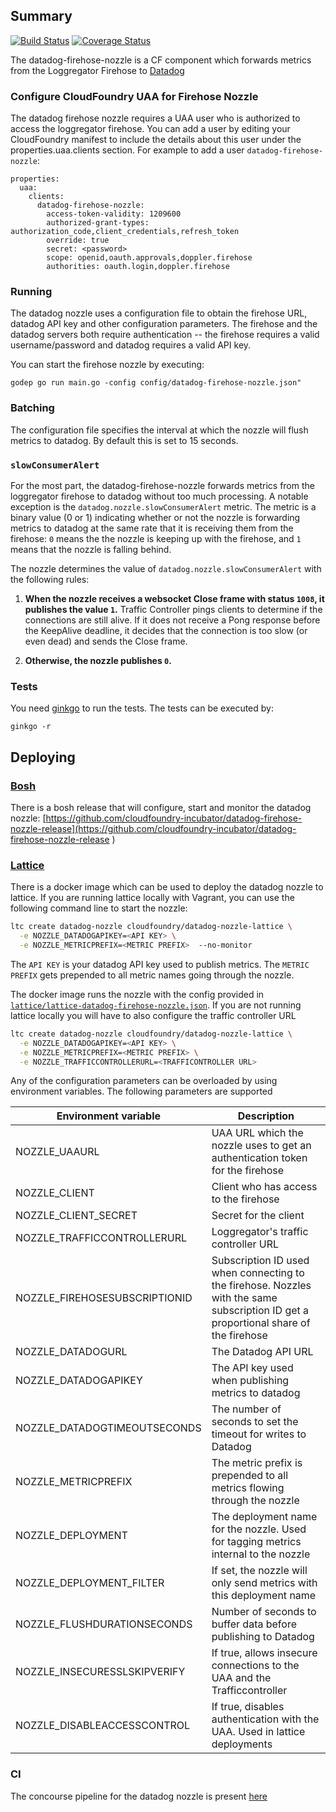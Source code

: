 ## Summary
[![Build Status](https://loggregator.ci.cf-app.com/api/v1/teams/main/pipelines/loggregator/jobs/datadog-nozzle-unit-tests/badge)](https://loggregator.ci.cf-app.com/teams/main/pipelines/loggregator/jobs/datadog-nozzle-unit-tests) [![Coverage Status](https://coveralls.io/repos/cloudfoundry-incubator/datadog-firehose-nozzle/badge.svg)](https://coveralls.io/r/cloudfoundry-incubator/datadog-firehose-nozzle)

The datadog-firehose-nozzle is a CF component which forwards metrics from the Loggregator Firehose to [Datadog](http://www.datadoghq.com/)

### Configure CloudFoundry UAA for Firehose Nozzle

The datadog firehose nozzle requires a UAA user who is authorized to access the loggregator firehose. You can add a user by editing your CloudFoundry manifest to include the details about this user under the properties.uaa.clients section. For example to add a user `datadog-firehose-nozzle`:

```
properties:
  uaa:
    clients:
      datadog-firehose-nozzle:
        access-token-validity: 1209600
        authorized-grant-types: authorization_code,client_credentials,refresh_token
        override: true
        secret: <password>
        scope: openid,oauth.approvals,doppler.firehose
        authorities: oauth.login,doppler.firehose
```

### Running

The datadog nozzle uses a configuration file to obtain the firehose URL, datadog API key and other configuration parameters. The firehose and the datadog servers both require authentication -- the firehose requires a valid username/password and datadog requires a valid API key.

You can start the firehose nozzle by executing:
```
godep go run main.go -config config/datadog-firehose-nozzle.json"
```

### Batching

The configuration file specifies the interval at which the nozzle will flush metrics to datadog. By default this is set to 15 seconds.

### `slowConsumerAlert`
For the most part, the datadog-firehose-nozzle forwards metrics from the loggregator firehose to datadog without too much processing. A notable exception is the `datadog.nozzle.slowConsumerAlert` metric. The metric is a binary value (0 or 1) indicating whether or not the nozzle is forwarding metrics to datadog at the same rate that it is receiving them from the firehose: `0` means the the nozzle is keeping up with the firehose, and `1` means that the nozzle is falling behind.

The nozzle determines the value of `datadog.nozzle.slowConsumerAlert` with the following rules:

1. **When the nozzle receives a websocket Close frame with status `1008`, it publishes the value `1`.** Traffic Controller pings clients to determine if the connections are still alive. If it does not receive a Pong response before the KeepAlive deadline, it decides that the connection is too slow (or even dead) and sends the Close frame.

3. **Otherwise, the nozzle publishes `0`.**



### Tests

You need [ginkgo](http://onsi.github.io/ginkgo/) to run the tests. The tests can be executed by:
```
ginkgo -r

```

## Deploying

### [Bosh](http://bosh.io)

There is a bosh release that will configure, start and monitor the datadog nozzle:
[https://github.com/cloudfoundry-incubator/datadog-firehose-nozzle-release](https://github.com/cloudfoundry-incubator/datadog-firehose-nozzle-release
)

### [Lattice](http://lattice.cf)

There is a docker image which can be used to deploy the datadog nozzle to lattice.
If you are running lattice locally with Vagrant, you can use the following command
line to start the nozzle:

```bash
ltc create datadog-nozzle cloudfoundry/datadog-nozzle-lattice \
  -e NOZZLE_DATADOGAPIKEY=<API KEY> \
  -e NOZZLE_METRICPREFIX=<METRIC PREFIX>  --no-monitor
```

The `API KEY` is your datadog API key used to publish metrics. The `METRIC PREFIX` gets prepended to all metric names
going through the nozzle.

The docker image runs the nozzle with the config provided in [`lattice/lattice-datadog-firehose-nozzle.json`](https://github.com/cloudfoundry-incubator/datadog-firehose-nozzle/blob/master/lattice/lattice-datadog-firehose-nozzle.json).
If you are not running lattice locally you will have to also configure the traffic controller URL

```bash
ltc create datadog-nozzle cloudfoundry/datadog-nozzle-lattice \
  -e NOZZLE_DATADOGAPIKEY=<API KEY> \
  -e NOZZLE_METRICPREFIX=<METRIC PREFIX> \
  -e NOZZLE_TRAFFICCONTROLLERURL=<TRAFFICONTROLLER URL>
```

Any of the configuration parameters can be overloaded by using environment variables. The following
parameters are supported

| Environment variable          | Description            |
|-------------------------------|------------------------|
| NOZZLE_UAAURL                 | UAA URL which the nozzle uses to get an authentication token for the firehose |
| NOZZLE_CLIENT                 | Client who has access to the firehose |
| NOZZLE_CLIENT_SECRET          | Secret for the client |
| NOZZLE_TRAFFICCONTROLLERURL   | Loggregator's traffic controller URL |
| NOZZLE_FIREHOSESUBSCRIPTIONID | Subscription ID used when connecting to the firehose. Nozzles with the same subscription ID get a proportional share of the firehose |
| NOZZLE_DATADOGURL             | The Datadog API URL |
| NOZZLE_DATADOGAPIKEY          | The API key used when publishing metrics to datadog |
| NOZZLE_DATADOGTIMEOUTSECONDS  | The number of seconds to set the timeout for writes to Datadog |
| NOZZLE_METRICPREFIX           | The metric prefix is prepended to all metrics flowing through the nozzle |
| NOZZLE_DEPLOYMENT             | The deployment name for the nozzle. Used for tagging metrics internal to the nozzle |
| NOZZLE_DEPLOYMENT_FILTER      | If set, the nozzle will only send metrics with this deployment name |
| NOZZLE_FLUSHDURATIONSECONDS   | Number of seconds to buffer data before publishing to Datadog |
| NOZZLE_INSECURESSLSKIPVERIFY  | If true, allows insecure connections to the UAA and the Trafficcontroller |
| NOZZLE_DISABLEACCESSCONTROL   | If true, disables authentication with the UAA. Used in lattice deployments |

### CI
The concourse pipeline for the datadog nozzle is present [here](https://loggregator.ci.cf-app.com/pipelines/nozzles?groups=datadog-nozzle)
